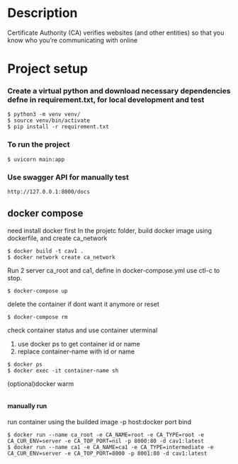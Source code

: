 # Description
Certificate Authority (CA) verifies websites (and other entities) so that you know who you’re communicating with online

# Project setup

### Create a virtual python and download necessary dependencies defne in requirement.txt, for local development and test
```
$ python3 -m venv venv/
$ source venv/bin/activate  
$ pip install -r requirement.txt
```
### To run the project
```
$ uvicorn main:app
```

### Use swagger API for manually test
```
http://127.0.0.1:8000/docs
```
## docker compose
need install docker first
In the projetc folder, build docker image using dockerfile, and create ca_network
```
$ docker build -t cav1 .
$ docker network create ca_network
```
Run 2 server ca_root and ca1, define in docker-compose.yml
use ctl-c to stop.
```
$ docker-compose up 
```
delete the container if dont want it anymore or reset
```
$ docker-compose rm
```

check container status and use container uterminal
1. use docker ps to get container id or name
2. replace container-name with id or name
```
$ docker ps
$ docker exec -it container-name sh
```
(optional)docker warm
```
```
#### manually run 
run container using the builded image
-p host:docker  port bind
```
$ docker run --name ca_root -e CA_NAME=root -e CA_TYPE=root -e CA_CUR_ENV=server -e CA_TOP_PORT=nil -p 8000:80 -d cav1:latest
$ docker run --name ca1 -e CA_NAME=ca1 -e CA_TYPE=intermediate -e CA_CUR_ENV=server -e CA_TOP_PORT=8000 -p 8001:80 -d cav1:latest
```
